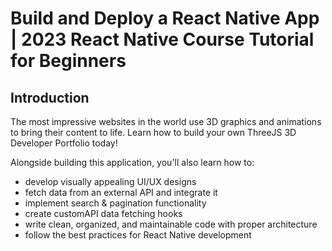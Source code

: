 # Build and Deploy a React Native App | 2023 React Native Course Tutorial for Beginners

<!-- ![RN Course](https://i.ibb.co/VWMxgZz/File-cover-8.png) -->

## Introduction

The most impressive websites in the world use 3D graphics and animations to bring their content to life. Learn how to build your own ThreeJS 3D Developer Portfolio today!

Alongside building this application, you'll also learn how to:

- develop visually appealing UI/UX designs
- fetch data from an external API and integrate it
- implement search & pagination functionality
- create customAPI data fetching hooks
- write clean, organized, and maintainable code with proper architecture
- follow the best practices for React Native development

<!-- ## Want to land your dream programming job in 3 - 6 months?

⭐ JSM Masterclass Experience - https://jsmastery.pro/masterclass
Become a Software Engineer. Guaranteed. -->
